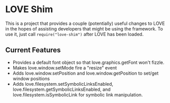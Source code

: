 # LOVE Shim
This is a project that provides a couple (potentially) useful changes to LOVE in the hopes of assisting developers that might be using the framework. To use it, just call `require("love-shim")` after LOVE has been loaded.

## Current Features
- Provides a default font object so that love.graphics.getFont won't fizzle.
- Makes love.window.setMode fire a "resize" event
- Adds love.window.setPosition and love.window.getPosition to set/get window positions
- Adds love.filesystem.setSymbolicLinksEnabled, love.filesystem.getSymbolicLinksEnabled, and love.filesystem.isSymbolicLink for symbolic link manipulation.